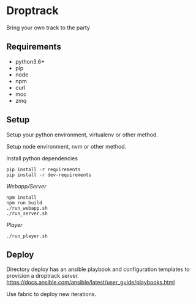 Droptrack
=========

Bring your own track to the party


Requirements
------------

- python3.6+
- pip
- node
- npm
- curl
- moc
- zmq


Setup
-----

Setup your python environment, virtualenv or other method.

Setup node environment, nvm or other method.

Install python dependencies

    pip install -r requirements
    pip install -r dev-requirements


*Webapp/Server*

    npm install
    npm run build
    ./run_webapp.sh
    ./run_server.sh

*Player*

    ./run_player.sh


Deploy
------

Directory deploy has an ansible playbook and configuration templates to provision a
droptrack server.
https://docs.ansible.com/ansible/latest/user_guide/playbooks.html

Use fabric to deploy new iterations.
